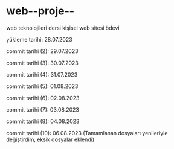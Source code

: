 # web--proje--
web teknolojileri dersi kişisel web sitesi ödevi

yükleme tarihi: 28.07.2023

commit tarihi (2): 29.07.2023

commit tarihi (3): 30.07.2023

commit tarihi (4): 31.07.2023   

commit tarihi (5): 01.08.2023

commit tarihi (6): 02.08.2023

commit tarihi (7): 03.08.2023

commit tarihi (8): 04.08.2023    

commit tarihi (10): 06.08.2023   (Tamamlanan dosyaları yenileriyle değiştirdim, eksik dosyalar eklendi)


